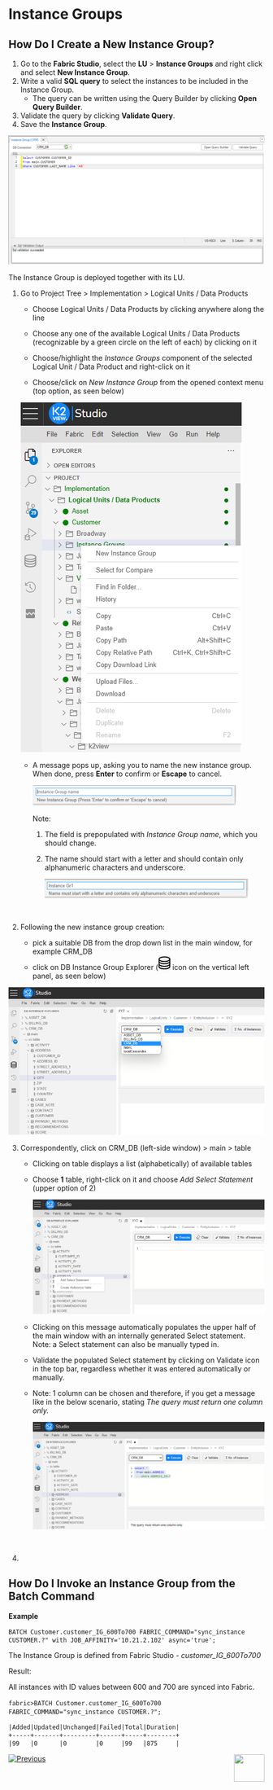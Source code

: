 # Instance Groups

## How Do I Create a New Instance Group?

<studio>

1. Go to the **Fabric Studio**, select the **LU** > **Instance Groups** and right click and select **New Instance Group**.
2. Write a valid **SQL query** to select the instances to be included in the Instance Group.
   * The query can be written using the Query Builder by clicking **Open Query Builder**.
3. Validate the query by clicking **Validate Query**.
4. Save the **Instance Group**.

<img src="images/23_jobs_and_batch_services_commandsExamples.PNG">

The Instance Group is deployed together with its LU.

</studio>

<web>

1. Go to Project Tree > Implementation > Logical Units / Data Products

   - Choose Logical Units / Data Products by clicking anywhere along the line

   - Choose any one of the available Logical Units / Data Products (recognizable by a green circle on the left of each) by clicking on it

   - Choose/highlight the *Instance Groups* component of the selected Logical Unit / Data Product and right-click on it

   -  Choose/click on *New Instance Group* from the opened context menu (top option, as seen below)

     ![images](images/20_14_web_choose_new_instance_group.png)

   -  A message pops up, asking you to name the new instance group. When done, press **Enter** to confirm or **Escape** to cancel.

      ![images](images/20_14_web_instance_group_name.png)

      Note:

      1. The field is prepopulated with *Instance Group name*, which you should change.

      2. The name should start with a letter and should contain only alphanumeric characters and underscore.

         ![images](images/20_14_web_instance_name_characteristics.png)

      ​

2. Following the new instance group creation: 

   - pick a suitable DB from the drop down list in the main window, for example CRM_DB
   - click on DB Instance Group Explorer (![images](images/20_14_web_db_interface_explorer_icon.png) icon on the vertical left panel, as seen below)

![images](images/20_14_web_choose_db_interface_explorer_left_panel.png)

3. Correspondently, click on CRM_DB (left-side window) > main > table

   - Clicking on table displays a list (alphabetically) of available tables

   - Choose **1** table, right-click on it and choose *Add Select Statement* (upper option of 2)

     ![images](images/20_14_web_add_select_statement.png)


   - Clicking on this message automatically populates the upper half of the main window with an internally generated Select statement. Note: a Select statement can also be manually typed in.

   - Validate the populated Select statement by clicking on Validate icon in the top bar, regardless whether it was entered automatically or manually.

   - Note: 1 column can be chosen and therefore, if you get a message like in the below scenario, stating *The query must return one column only.*

     ![images](images/20_14_message_query_must_return_one_column_only.png)

   ​

4. ​

</web>

<studio>

## How Do I Invoke an Instance Group from the Batch Command

**Example** 

    BATCH Customer.customer_IG_600To700 FABRIC_COMMAND="sync_instance CUSTOMER.?" with JOB_AFFINITY='10.21.2.102' async='true';

The Instance Group is defined from Fabric Studio - *customer_IG_600To700*

Result:

All instances with ID values between 600 and 700 are synced into Fabric.

```fabric>BATCH Customer.customer_IG_600To700 FABRIC_COMMAND="sync_instance CUSTOMER.?";```

```
|Added|Updated|Unchanged|Failed|Total|Duration|
+-----+-------+---------+------+-----+--------+
|99   |0      |0        |0     |99   |875     |
```




[![Previous](/articles/images/Previous.png)](/articles/20_jobs_and_batch_services/13_migrate_commands.md)[<img align="right" width="60" height="54" src="/articles/images/Next.png">](/articles/20_jobs_and_batch_services/15_batch_broadway_commands.md)

</studio>

